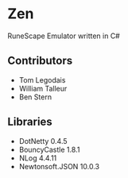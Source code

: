 # Zen
RuneScape Emulator written in C#

## Contributors
* Tom Legodais
* William Talleur
* Ben Stern

## Libraries
* DotNetty 0.4.5
* BouncyCastle 1.8.1
* NLog 4.4.11
* Newtonsoft.JSON 10.0.3
